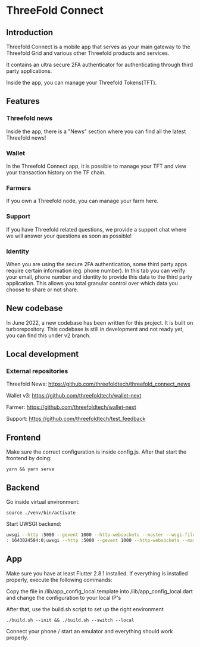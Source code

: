 # ThreeFold Connect

## Introduction

Threefold Connect is a mobile app that serves as your main gateway to the Threefold Grid and various other Threefold products and services.

It contains an ultra secure 2FA authenticator for authenticating through third party applications.

Inside the app, you can manage your Threefold Tokens(TFT).

## Features

### Threefold news

Inside the app, there is a "News" section where you can find all the latest Threefold news!

### Wallet

In the Threefold Connect app, it is possible to manage your TFT and view your transaction history on the TF chain.

### Farmers

If you own a Threefold node, you can manage your farm here.

### Support

If you have Threefold related questions, we provide a support chat where we will answer your questions as soon as possible!


### Identity

When you are using the secure 2FA authentication, some third party apps require certain information (eg. phone number). In this tab you can verify your email, phone number and identity to provide this data to the third party application. This allows you total granular control over which data you choose to share or not share.

## New codebase

In June 2022, a new codebase has been written for this project. It is built on turborepository. This codebase is still in development and not ready yet, you can find this under v2 branch.

## Local development

### External repositories

Threefold News: <https://github.com/threefoldtech/threefold_connect_news>

Wallet v3: <https://github.com/threefoldtech/wallet-next>

Farmer: <https://github.com/threefoldtech/wallet-next>

Support: <https://github.com/threefoldtech/test_feedback>

## Frontend

Make sure the correct configuration is inside config.js. After that start the frontend by doing:

`yarn && yarn serve`

## Backend

Go inside virtual environment:

`source ./venv/bin/activate`

Start UWSGI backend:

```bash
uwsgi --http :5000 --gevent 1000 --http-websockets --master --wsgi-file __main__.py --callable app -s 0.0.0.0:3030
: 1643024584:0;uwsgi --http :5000 --gevent 1000 --http-websockets --master --wsgi-file __main__.py --callable app -s 0.0.0.0:3030
```

## App

Make sure you have at least Flutter 2.8.1 installed. If everything is installed properly, execute the following commands:

Copy the file in /lib/app_config_local.template into /lib/app_config_local.dart and change the configuration to your local IP's

After that, use the build.sh script to set up the right environment

`./build.sh --init && ./build.sh --switch --local`

Connect your phone / start an emulator and everything should work properly.
